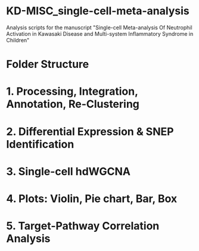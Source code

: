 # KD-MISC_single-cell-meta-analysis
Analysis scripts for the manuscript "Single-cell Meta-analysis Of Neutrophil Activation in Kawasaki Disease and Multi-system Inflammatory Syndrome in Children"

# Folder Structure

# 1. Processing, Integration, Annotation, Re-Clustering


# 2. Differential Expression & SNEP Identification


# 3. Single-cell hdWGCNA



# 4. Plots: Violin, Pie chart, Bar, Box



# 5. Target-Pathway Correlation Analysis





